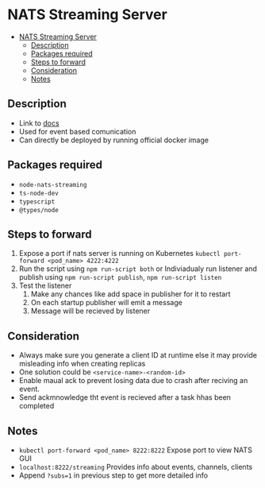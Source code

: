 # NATS Streaming Server

- [NATS Streaming Server](#nats-streaming-server)
  - [Description](#description)
  - [Packages required](#packages-required)
  - [Steps to forward](#steps-to-forward)
  - [Consideration](#consideration)
  - [Notes](#notes)

## Description

- Link to [docs](http://docs.nats.io/)
- Used for event based comunication
- Can directly be deployed by running official docker image

## Packages required

- `node-nats-streaming`
- `ts-node-dev`
- `typescript`
- `@types/node`

## Steps to forward

1. Expose a port if nats server is running on Kubernetes `kubectl port-forward <pod_name> 4222:4222`
2. Run the script using `npm run-script both` or Indiviadualy run listener and publish using `npm run-script publish`, `npm run-script listen`
3. Test the listener
   1. Make any chances like add space in publisher for it to restart
   2. On each startup publisher will emit a message
   3. Message will be recieved by listener

## Consideration

- Always make sure you generate a client ID at runtime else it may provide misleading info when creating replicas
- One solution could be `<service-name>-<random-id>`
- Enable maual ack to prevent losing data due to crash after reciving an event. 
- Send ackmnowledge tht event is recieved after a task hhas been completed

## Notes

- `kubectl port-forward <pod_name> 8222:8222` Expose port to view NATS GUI
- `localhost:8222/streaming` Provides info about events, channels, clients
- Append `?subs=1` in previous step to get more detailed info
